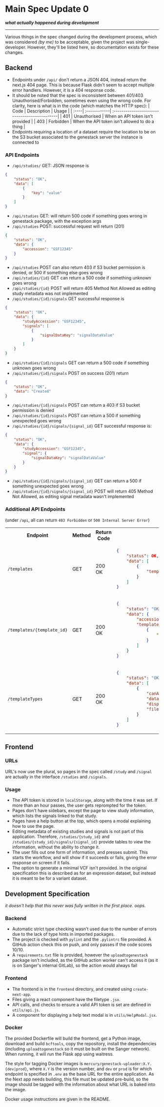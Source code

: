 # Main Spec Update 0

***what actually happened during development***

---

Various things in the spec changed during the development process, which was considered *(by me)* to be acceptable, given the project was single-developer. However, they'll be listed here, so documentation exists for these changes.

## Backend

- Endpoints under `/api/` don't return a JSON 404, instead return the next.js 404 page. This is because Flask didn't seem to accept multiple error handlers. However, it is a 404 response code.
- It should be noted that the spec is inconsistent between 401/403 Unauthorised/Forbidden, sometimes even using the wrong code. For clarity, here is what is in the code (which matches the HTTP spec):
    | Code | Description  | Usage                                          |
    | :----| :------------| :----------------------------------------------|
    | 401  | Unauthorised | When an API token isn't provided               |
    | 403  | Forbidden    | When the API token isn't allowed to do a thing |
- Endpoints requiring a location of a dataset require the location to be on the S3 bucket associated to the genestack server the instance is connected to

### API Endpoints

- `/api/studies/` GET: JSON response is
```json
{
    "status": "OK",
    "data": [
        {
            "key": "value"
        }
    ]
}
```
- `/api/studies` GET: will return 500 code if something goes wrong in genestack package, with the exception args
- `/api/studies` POST: successful request will return (201)
```json
{
    "status": "OK",
    "data": {
        "accession": "GSF12345"
    }
}
```
- `/api/studies` POST can also return 403 if S3 bucket permission is denied, or 500 if something else goes wrong
- `/api/studies/{id}` GET can return a 500 code if something unknown goes wrong
- `/api/studies/{id}` POST will return 405 Method Not Allowed as editing study metadata was not implemented
- `/api/studies/{id}/signals` GET successful response is
```json
{
    "status": "OK",
    "data": {
        "studyAccession": "GSF12345",
        "signals": [
            {
                "signalDataKey": "signalDataValue"
            }
        ]
    }
}
```
- `/api/studies/{id}/signals` GET can return a 500 code if something unknown goes wrong
- `/api/studies/{id}/signals` POST on success (201) return
```json
{
    "status": "OK",
    "data": "Created"
}
```
- `/api/studies/{id}/signals` POST can return a 403 if S3 bucket permission is denied
- `/api/studies/{id}/signals` POST can return a 500 if something unexpected goes wrong
- `/api/studies/{id}/signals/{signal_id}` GET successful response is:
```json
{
    "status": "OK",
    "data": {
        "studyAccession": "GSF12345",
        "signal": {
            "signalDataKey": "signalDataValue"
        }
    }
}
```
- `/api/studies/{id}/signals/{signal_id}` GET can return a 500 if something unexpected goes wrong
- `/api/studies/{id}/signals/{signal_id}` POST will return 405 Method Not Allowed, as editing signal metadata wasn't implemented

### Additional API Endpoints
(under `/api`, all can return `403 Forbidden` or `500 Internal Server Error`)
<table>
    <tr>
        <th>Endpoint</th>
        <th>Method</th>
        <th>Return Code</th>
        <th>Return Body</th>
        <th>Notes</th>
    </tr>
    <tr>
        <td><code>/templates</code></td>
        <td>GET</td>
        <td>200 OK</td>
        <td>

```json
{
    "status": OK,
    "data": [
        {
            "templateDataKey": "templateDataValue"
        }
    ]
}
```
</td>
        <td></td>
    </tr>
    <tr>
        <td><code>/templates/{template_id}</code></td>
        <td>GET</td>
        <td>200 OK</td>
        <td>

```json
{
    "status": "OK",
    "data": {
        "accession": "GSF12345",
        "template": [
            {
                "templateFieldDataKey": "templateFieldDataValue"
            }
        ]
    }
}
```
</td>
        <td></td>
    </tr>
    <tr>
        <td><code>/templateTypes</code></td>
        <td>GET</td>
        <td>200 OK</td>
        <td>

```json
{
    "status": "OK",
    "data": [
        {
            "canAdd": true,
            "dataType": "the awkward genestack name",
            "displayName": "the nice user friendly name",
            "fileClassName": "some other name from genestack"
        }
    ]
}
```

</td>
        <td></td>
    
</table>

## Frontend

### URLs
URL's now use the plural, so pages in the spec called `/study` and `/signal` are actually in the interface `/studies` and `/signals`.

### Usage
- The API token is stored in `localStorage`, along with the time it was set. If more than an hour passes, the user gets reprompted for the token.
- Pages don't have sidebars, except the page to view study information, which lists the signals linked to that study.
- Pages have a help button at the top, which opens a modal explaining how to use the page.
- Editing metadata of existing studies and signals is not part of this application. Therefore, `/studies/{study_id}` and `/studies/{study_id}/signals/{signal_id}` provide tables to view the information, without the ability to change it.
- The user fills out one form of information, and presses submit. This starts the workflow, and will show if it succeeds or fails, giving the error response on screen if it fails.
- The option to generate a minimal VCF isn't provided. In the original specification this is described as for an expression dataset, but instead it is meant to be for a variant dataset.

## Development Specification

*it doesn't help that this never was fully written in the first place. oops.*

### Backend

- Automatic strict type checking wasn't used due to the number of errors due to the lack of type hints in imported packages.
- The project is checked with `pylint` and the `.pylintrc` file provided. A GitHub action check this on push, and only passes if the code scores 10/10.
- A `requirements.txt` file is provided, however the `uploadtogenestack` package isn't included, as the GitHub action worker can't access it (as it is on Sanger's internal GitLab), so the action would always fail

### Frontend
- The frontend is in the `frontend` directory, and created using `create-next-app`.
- Files giving a react component have the filetype `.jsx`.
- API calls, and checks to ensure a valid API token is set are defined in `utils/api.js`.
- A component for displaying a help text modal is in `utils/HelpModal.jsx`.

### Docker

The provided Dockerfile will build the frontend, get a Python image, download and build `bcftools`, copy the repository, install the dependencies (including `uploadtogenestack` so it must be built on the Sanger network). When running, it will run the Flask app using waitress.

The style for tagging Docker images is `mercury/genestack-uploader:X.Y.{dev|prod}`, where `X.Y` is the version number, and `dev` or `prod` is for which endpoint is specified in `.env` as the base URL for the entire application. As the Next app needs building, this file must be updated pre-build, so the image should be tagged with the information about what URL is baked into the image.

Docker usage instructions are given in the README.
